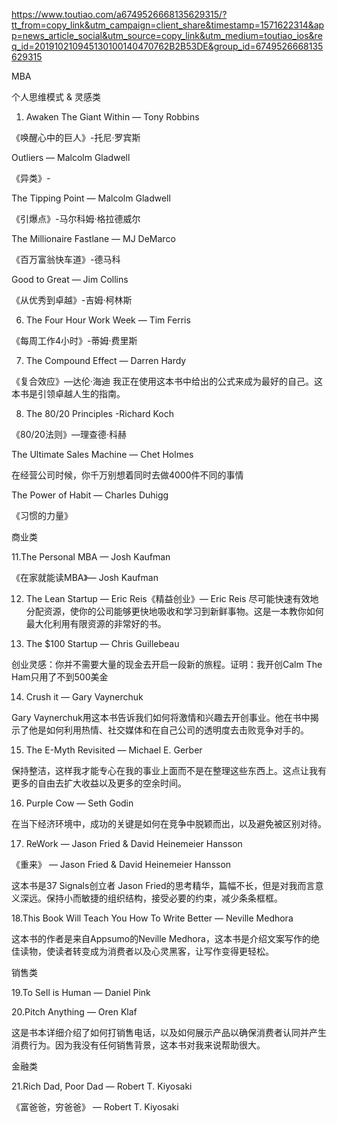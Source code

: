 https://www.toutiao.com/a6749526668135629315/?tt_from=copy_link&utm_campaign=client_share&timestamp=1571622314&app=news_article_social&utm_source=copy_link&utm_medium=toutiao_ios&req_id=201910210945130100140470762B2B53DE&group_id=6749526668135629315

MBA

个人思维模式 & 灵感类

1. Awaken The Giant Within — Tony Robbins

《唤醒心中的巨人》-托尼·罗宾斯

Outliers — Malcolm Gladwell

《异类》-

The Tipping Point — Malcolm Gladwell

《引爆点》-马尔科姆·格拉德威尔

The Millionaire Fastlane — MJ DeMarco

《百万富翁快车道》-德马科


 Good to Great — Jim Collins

《从优秀到卓越》-吉姆·柯林斯

6. The Four Hour Work Week — Tim Ferris

《每周工作4小时》-蒂姆·费里斯

7. The Compound Effect — Darren Hardy

《复合效应》—达伦·海迪 我正在使用这本书中给出的公式来成为最好的自己。这本书是引领卓越人生的指南。

8. The 80/20 Principles -Richard Koch

《80/20法则》—理查德·科赫


The Ultimate Sales Machine — Chet Holmes

在经营公司时候，你千万别想着同时去做4000件不同的事情

The Power of Habit — Charles Duhigg

《习惯的力量》

商业类

11.The Personal MBA — Josh Kaufman

《在家就能读MBA》— Josh Kaufman


12. The Lean Startup — Eric Reis《精益创业》— Eric Reis 尽可能快速有效地分配资源，使你的公司能够更快地吸收和学习到新鲜事物。这是一本教你如何最大化利用有限资源的非常好的书。

13. The $100 Startup — Chris Guillebeau

创业灵感：你并不需要大量的现金去开启一段新的旅程。证明：我开创Calm The Ham只用了不到500美金

14. Crush it — Gary Vaynerchuk

Gary Vaynerchuk用这本书告诉我们如何将激情和兴趣去开创事业。他在书中揭示了他是如何利用热情、社交媒体和在自己公司的透明度去击败竞争对手的。

15. The E-Myth Revisited — Michael E. Gerber

保持整洁，这样我才能专心在我的事业上面而不是在整理这些东西上。这点让我有更多的自由去扩大收益以及更多的空余时间。

16. Purple Cow — Seth Godin

在当下经济环境中，成功的关键是如何在竞争中脱颖而出，以及避免被区别对待。

17. ReWork — Jason Fried & David Heinemeier Hansson

《重来》 — Jason Fried & David Heinemeier Hansson

这本书是37 Signals创立者 Jason Fried的思考精华，篇幅不长，但是对我而言意义深远。保持小而敏捷的组织结构，接受必要的约束，减少条条框框。

18.This Book Will Teach You How To Write Better — Neville Medhora

这本书的作者是来自Appsumo的Neville Medhora，这本书是介绍文案写作的绝佳读物，使读者转变成为消费者以及心灵黑客，让写作变得更轻松。

销售类

19.To Sell is Human — Daniel Pink


20.Pitch Anything — Oren Klaf

这是书本详细介绍了如何打销售电话，以及如何展示产品以确保消费者认同并产生消费行为。因为我没有任何销售背景，这本书对我来说帮助很大。

金融类

21.Rich Dad, Poor Dad — Robert T. Kiyosaki

《富爸爸，穷爸爸》 — Robert T. Kiyosaki
